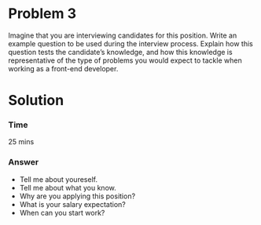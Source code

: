 # Problem 3
Imagine that you are interviewing candidates for this position. Write an example question to be used during the interview process. Explain how this question tests the candidate’s knowledge, and how this knowledge is representative of the type of problems you would expect to tackle when working as a front-end developer.

# Solution
### Time
25 mins
### Answer
- Tell me about youreself.
- Tell me about what you know.
- Why are you applying this position?
- What is your salary expectation?
- When can you start work?